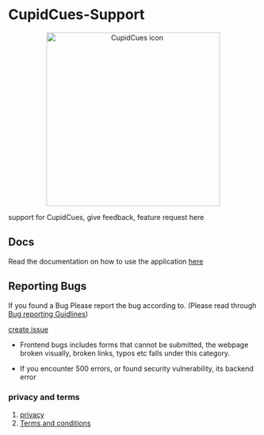 # CupidCues-Support

<p align="center">
  <img src="cupidcues-logos/cupid.svg" alt="CupidCues icon" width="350px" height="350px"/>
</p>

support for CupidCues, give feedback, feature request here


## Docs

Read the documentation on how to use the application [here]()

## Reporting Bugs

If you found a Bug Please report the bug according to. (Please read through [Bug reporting Guidlines](https://github.com/PaulleDemon/cupidcues-support/blob/main/bug-reporting.md))

[create issue](https://github.com/PaulleDemon/cupidcues-support/issues)

* Frontend bugs includes forms that cannot be submitted, the webpage broken visually, broken links, typos etc falls under this category.

* If you encounter 500 errors, or found security vulnerability, its backend error

### privacy and terms

1. [privacy](https://github.com/PaulleDemon/cupidcues-support/blob/main/privacy.md)
2. [Terms and conditions](https://github.com/PaulleDemon/cupidcues-support/blob/main/terms%26conditions.md)
